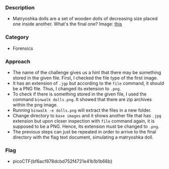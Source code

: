 ### Description
- Matryoshka dolls are a set of wooden dolls of decreasing size placed one inside another. What's the final one? Image: <a href="dolls(1).jpg">this</a>

### Category 
- Forensics 

### Approach 
- The name of the challenge gives us a hint that there may be something stored in the given file. First, I checked the file type of the first image. 
- It has an extension of `.jgp` but according to the `file` command, it should be a PNG file. Thus, I changed its extension to `.png`. 
- To check if there is something stored in the given file, I used the command `binwalk dolls.png`. It showed that there are zip archives within the png image. 
- Running `binwalk -e dolls.png` will extract the files in a new folder. 
- Change directory to `base images` and it shows another file that has `.jpg` extension but upon closer inspection with `file` command again, it is supposed 
to be a PNG. Hence, its extension must be changed to `.png`. 
- The previous steps can just be repeated in order to arrive to the final directory with the flag text document, simulating a matryoshka doll.

### Flag
- picoCTF{bf6acf878dcbd752f4721e41b1b1b66b}
